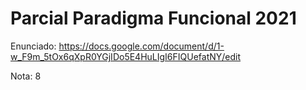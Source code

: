 # Parcial Paradigma Funcional 2021

Enunciado: https://docs.google.com/document/d/1-w_F9m_5tOx6qXpR0YGjIDo5E4HuLIgI6FIQUefatNY/edit

Nota: 8

